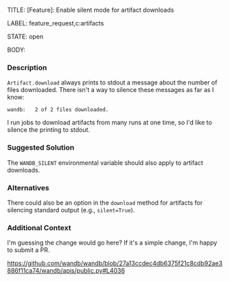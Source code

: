 TITLE:
[Feature]: Enable silent mode for artifact downloads

LABEL:
feature_request,c:artifacts

STATE:
open

BODY:
### Description

`Artifact.download` always prints to stdout a message about the number of files downloaded. There isn't a way to silence these messages as far as I know:

```
wandb:   2 of 2 files downloaded. 
```

I run jobs to download artifacts from many runs at one time, so I'd like to silence the printing to stdout.
 
### Suggested Solution

The `WANDB_SILENT` environmental variable should also apply to artifact downloads.

### Alternatives

There could also be an option in the `download` method for artifacts for silencing standard output (e.g., `silent=True`).

### Additional Context

I'm guessing the change would go here? If it's a simple change, I'm happy to submit a PR.

https://github.com/wandb/wandb/blob/27a13ccdec4db6375f21c8cdb92ae3886f11ca74/wandb/apis/public.py#L4036

